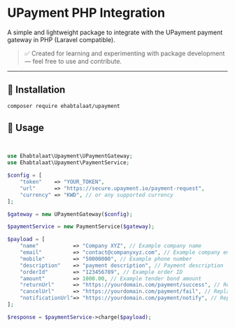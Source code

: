 # UPayment PHP Integration

A simple and lightweight package to integrate with the UPayment payment gateway in PHP (Laravel compatible).

> ✅ Created for learning and experimenting with package development — feel free to use and contribute.

---

## 🚀 Installation

```bash
composer require ehabtalaat/upayment
```

## 📖 Usage

```php


use Ehabtalaat\Upayment\UPaymentGateway;
use Ehabtalaat\Upayment\PaymentService;

$config = [
    "token"    => "YOUR_TOKEN",
    "url"      => "https://secure.upayment.io/payment-request",
    "currency" => "KWD", // or any supported currency
];

$gateway = new UPaymentGateway($config);

$paymentService = new PaymentService($gateway);

$payload = [
    "name"           => "Company XYZ", // Example company name
    "email"          => "contact@companyxyz.com", // Example company email
    "mobile"         => "50000000", // Example phone number
    "description"    => "payment description", // Payment description
    "orderId"        => "123456789", // Example order ID
    "amount"         => 1000.00, // Example tender bond amount
    "returnUrl"      => "https://yourdomain.com/payment/success", // Replace with your actual success URL
    "cancelUrl"      => "https://yourdomain.com/payment/fail", // Replace with your actual fail URL
    "notificationUrl"=> "https://yourdomain.com/payment/notify", // Replace with your actual notification URL
];

$response = $paymentService->charge($payload);
